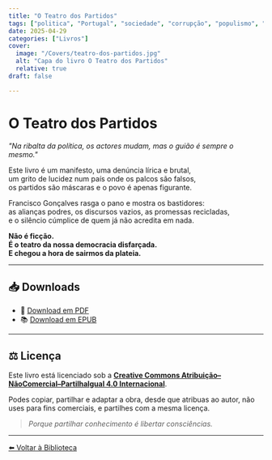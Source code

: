 ```yaml
---
title: "O Teatro dos Partidos"
tags: ["politica", "Portugal", "sociedade", "corrupção", "populismo", "cleptocracia"]
date: 2025-04-29
categories: ["Livros"]
cover:
  image: "/Covers/teatro-dos-partidos.jpg"
  alt: "Capa do livro O Teatro dos Partidos"
  relative: true
draft: false

---
```


# O Teatro dos Partidos

_"Na ribalta da política, os actores mudam, mas o guião é sempre o mesmo."_  

Este livro é um manifesto, uma denúncia lírica e brutal,  
um grito de lucidez num país onde os palcos são falsos,  
os partidos são máscaras e o povo é apenas figurante.

Francisco Gonçalves rasga o pano e mostra os bastidores:  
as alianças podres, os discursos vazios, as promessas recicladas,  
e o silêncio cúmplice de quem já não acredita em nada.

**Não é ficção.  
É o teatro da nossa democracia disfarçada.  
E chegou a hora de sairmos da plateia.**

---

## 📥 Downloads

- 📄 [Download em PDF]( /downloads/teatro-dos-partidos.pdf )
- 📚 [Download em EPUB]( /downloads/teatro-dos-partidos.epub )

---
## ⚖️ Licença
  
Este livro está licenciado sob a
**[Creative Commons Atribuição–NãoComercial–PartilhaIgual 4.0 Internacional](https://creativecommons.org/licenses/by-nc-sa/4.0/)**.

Podes copiar, partilhar e adaptar a obra,
desde que atribuas ao autor, não uses para fins comerciais,
e partilhes com a mesma licença.

> *Porque partilhar conhecimento é libertar consciências.*
---

[⬅️ Voltar à Biblioteca](/)
